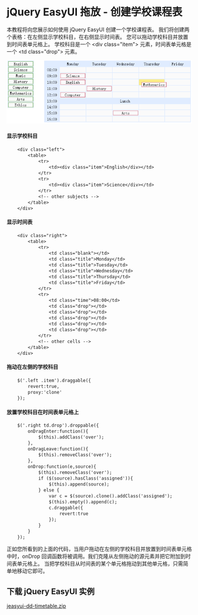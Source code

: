 # jQuery EasyUI 拖放 - 创建学校课程表

本教程将向您展示如何使用 jQuery EasyUI 创建一个学校课程表。 我们将创建两个表格：在左侧显示学校科目，在右侧显示时间表。 您可以拖动学校科目并放置到时间表单元格上。 学校科目是一个 &lt;div class="item"&gt; 元素，时间表单元格是一个 &lt;td class="drop"&gt; 元素。

![](img/timetable.png)

#### 显示学校科目

```
	<div class="left">
		<table>
			<tr>
				<td><div class="item">English</div></td>
			</tr>
			<tr>
				<td><div class="item">Science</div></td>
			</tr>
			<!-- other subjects -->
		</table>
	</div>

```

#### 显示时间表

```
	<div class="right">
		<table>
			<tr>
				<td class="blank"></td>
				<td class="title">Monday</td>
				<td class="title">Tuesday</td>
				<td class="title">Wednesday</td>
				<td class="title">Thursday</td>
				<td class="title">Friday</td>
			</tr>
			<tr>
				<td class="time">08:00</td>
				<td class="drop"></td>
				<td class="drop"></td>
				<td class="drop"></td>
				<td class="drop"></td>
				<td class="drop"></td>
			</tr>
			<!-- other cells -->
		</table>
	</div>

```

#### 拖动在左侧的学校科目

```
	$('.left .item').draggable({
		revert:true,
		proxy:'clone'
	});

```

#### 放置学校科目在时间表单元格上

```
	$('.right td.drop').droppable({
		onDragEnter:function(){
			$(this).addClass('over');
		},
		onDragLeave:function(){
			$(this).removeClass('over');
		},
		onDrop:function(e,source){
			$(this).removeClass('over');
			if ($(source).hasClass('assigned')){
				$(this).append(source);
			} else {
				var c = $(source).clone().addClass('assigned');
				$(this).empty().append(c);
				c.draggable({
					revert:true
				});
			}
		}
	});

```

正如您所看到的上面的代码，当用户拖动在左侧的学校科目并放置到时间表单元格中时，onDrop 回调函数将被调用。我们克隆从左侧拖动的源元素并把它附加到时间表单元格上。 当把学校科目从时间表的某个单元格拖动到其他单元格，只需简单地移动它即可。

## 下载 jQuery EasyUI 实例

[jeasyui-dd-timetable.zip](/try/jeasyui/download/jeasyui-dd-timetable.zip)

 